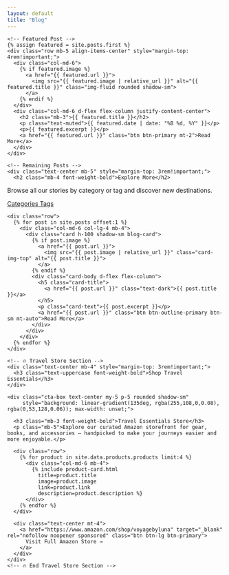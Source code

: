 ```yaml
---
layout: default
title: "Blog"
---
```


<section id="blog" class="py-5 bg-light">
  <div class="container">

    <!-- Featured Post -->
    {% assign featured = site.posts.first %}
    <div class="row mb-5 align-items-center" style="margin-top: 4rem!important;">
      <div class="col-md-6">
        {% if featured.image %}
          <a href="{{ featured.url }}">
            <img src="{{ featured.image | relative_url }}" alt="{{ featured.title }}" class="img-fluid rounded shadow-sm">
          </a>
        {% endif %}
      </div>
      <div class="col-md-6 d-flex flex-column justify-content-center">
        <h2 class="mb-3">{{ featured.title }}</h2>
        <p class="text-muted">{{ featured.date | date: "%B %d, %Y" }}</p>
        <p>{{ featured.excerpt }}</p>
        <a href="{{ featured.url }}" class="btn btn-primary mt-2">Read More</a>
      </div>
    </div>

    <!-- Remaining Posts -->
    <div class="text-center mb-5" style="margin-top: 3rem!important;">
      <h2 class="mb-4 font-weight-bold">Explore More</h2>
  <p class="text-muted mb-4">Browse all our stories by category or tag and discover new destinations.</p>
  <div class="btn-group">
    <a href="{{ '/categories/' | relative_url }}" class="btn btn-outline-primary btn-lg">
      <i class="fas fa-folder-open mr-2"></i> Categories
    </a>
    <a href="{{ '/tags/' | relative_url }}" class="btn btn-outline-secondary btn-lg">
      <i class="fas fa-tags mr-2"></i> Tags
    </a>
  </div>
    </div>

    <div class="row">
      {% for post in site.posts offset:1 %}
        <div class="col-md-6 col-lg-4 mb-4">
          <div class="card h-100 shadow-sm blog-card">
            {% if post.image %}
              <a href="{{ post.url }}">
                <img src="{{ post.image | relative_url }}" class="card-img-top" alt="{{ post.title }}">
              </a>
            {% endif %}
            <div class="card-body d-flex flex-column">
              <h5 class="card-title">
                <a href="{{ post.url }}" class="text-dark">{{ post.title }}</a>
              </h5>
              <p class="card-text">{{ post.excerpt }}</p>
              <a href="{{ post.url }}" class="btn btn-outline-primary btn-sm mt-auto">Read More</a>
            </div>
          </div>
        </div>
      {% endfor %}
    </div>

    <!-- 🔥 Travel Store Section -->
    <div class="text-center mb-4" style="margin-top: 3rem!important;">
      <h3 class="text-uppercase font-weight-bold">Shop Travel Essentials</h3>
    </div>

    <div class="cta-box text-center my-5 p-5 rounded shadow-sm" 
         style="background: linear-gradient(135deg, rgba(255,108,0,0.08), rgba(0,53,128,0.06)); max-width: unset;">

      <h3 class="mb-3 font-weight-bold">Travel Essentials Store</h3>
      <p class="mb-5">Explore our curated Amazon storefront for gear, books, and accessories — handpicked to make your journeys easier and more enjoyable.</p>

      <div class="row">
        {% for product in site.data.products.products limit:4 %}
          <div class="col-md-6 mb-4">
            {% include product-card.html 
              title=product.title 
              image=product.image 
              link=product.link 
              description=product.description %}
          </div>
        {% endfor %}
      </div>

      <div class="text-center mt-4">
        <a href="https://www.amazon.com/shop/voyagebyluna" target="_blank" rel="nofollow noopener sponsored" class="btn btn-lg btn-primary">
          Visit Full Amazon Store →
        </a>
      </div>
    </div>
    <!-- 🔥 End Travel Store Section -->

  </div>
</section>
